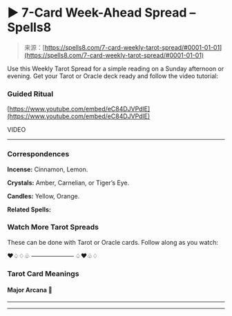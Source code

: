 <!--yml
category: 未分类
date: 2024-06-12 19:57:19
-->

# ▶️ 7-Card Week-Ahead Spread – Spells8

> 来源：[https://spells8.com/7-card-weekly-tarot-spread/#0001-01-01](https://spells8.com/7-card-weekly-tarot-spread/#0001-01-01)

Use this Weekly Tarot Spread for a simple reading on a Sunday afternoon or evening. Get your Tarot or Oracle deck ready and follow the video tutorial:

### Guided Ritual

[https://www.youtube.com/embed/eC84DJVPdlE](https://www.youtube.com/embed/eC84DJVPdlE)

VIDEO

* * *

### Correspondences

**Incense:** Cinnamon, Lemon.

**Crystals:** Amber, Carnelian, or Tiger’s Eye.

**Candles:** Yellow, Orange.

**Related Spells:**

### Watch More Tarot Spreads

These can be done with Tarot or Oracle cards. Follow along as you watch:

♥♤♢♧ ——————— ♤♥♧♢

### Tarot Card Meanings

#### Major Arcana 🧙

* * *

* * *